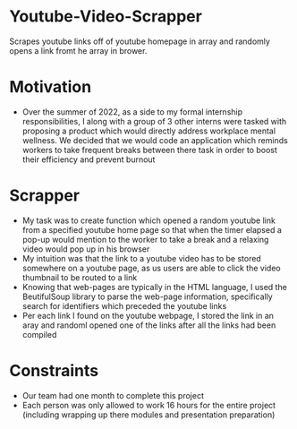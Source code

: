 # Youtube-Video-Scrapper
Scrapes youtube links off of youtube homepage in array and randomly opens a link fromt he array in brower. 

# Motivation
- Over the summer of 2022, as a side to my formal internship responsibilities, I along with a group of 3 other interns were tasked with proposing a product which would directly address workplace mental wellness. We decided that we would code an application which reminds workers to take frequent breaks between there task in order to boost their efficiency and prevent burnout

# Scrapper
- My task was to create function which opened a random youtube link from a specified youtube home page so that when the timer elapsed a pop-up would mention to the worker to take a break and a relaxing video would pop up in his browser
- My intuition was that the link to a youtube video has to be stored somewhere on a youtube page, as us users are able to click the video thumbnail to be routed to a link
- Knowing that web-pages are typically in the HTML language, I used the BeutifulSoup library to parse the web-page information, specifically search for identifiers which preceded the youtube links
- Per each link I found on the youtube webpage, I stored the link in an aray and randoml opened one of the links after all the links had been compiled


# Constraints
- Our team had one month to complete this project
- Each person was only allowed to work 16 hours for the entire project (including wrapping up there modules and presentation preparation)
